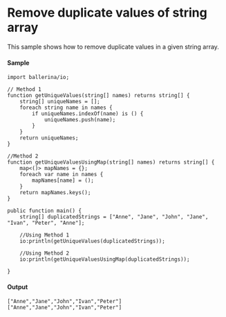 # Remove duplicate values of string array

This sample shows how to remove duplicate values in a given string array.

#### Sample

<!-- MARKDOWN-AUTO-DOCS:START (CODE:src=./../../code/how_to/remove_duplicates.bal) -->
<!-- The below code snippet is automatically added from ./../../code/how_to/remove_duplicates.bal -->
```bal
import ballerina/io;

// Method 1
function getUniqueValues(string[] names) returns string[] {
    string[] uniqueNames = [];
    foreach string name in names {
        if uniqueNames.indexOf(name) is () {
            uniqueNames.push(name);
        }
    }
    return uniqueNames;
}

//Method 2
function getUniqueValuesUsingMap(string[] names) returns string[] {
    map<()> mapNames = {};
    foreach var name in names {
        mapNames[name] = ();
    }
    return mapNames.keys();
}

public function main() {
    string[] duplicatedStrings = ["Anne", "Jane", "John", "Jane", "Ivan", "Peter", "Anne"];

    //Using Method 1
    io:println(getUniqueValues(duplicatedStrings));

    //Using Method 2
    io:println(getUniqueValuesUsingMap(duplicatedStrings));

}
```
<!-- MARKDOWN-AUTO-DOCS:END -->


#### Output

```
["Anne","Jane","John","Ivan","Peter"]
["Anne","Jane","John","Ivan","Peter"]
```